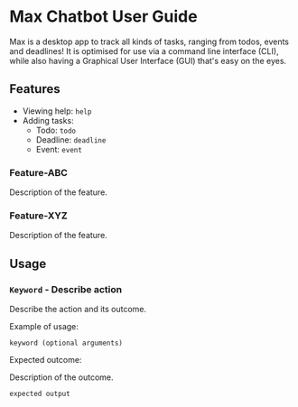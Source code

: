 # Max Chatbot User Guide
Max is a desktop app to track all kinds of tasks, ranging from todos, events and deadlines!
It is optimised for use via a command line interface (CLI), while also having a Graphical User Interface (GUI)
that's easy on the eyes.

## Features 
* Viewing help: `help`
* Adding tasks:
  * Todo: `todo`
  * Deadline: `deadline`
  * Event: `event`

### Feature-ABC

Description of the feature.

### Feature-XYZ

Description of the feature.

## Usage

### `Keyword` - Describe action

Describe the action and its outcome.

Example of usage: 

`keyword (optional arguments)`

Expected outcome:

Description of the outcome.

```
expected output
```
